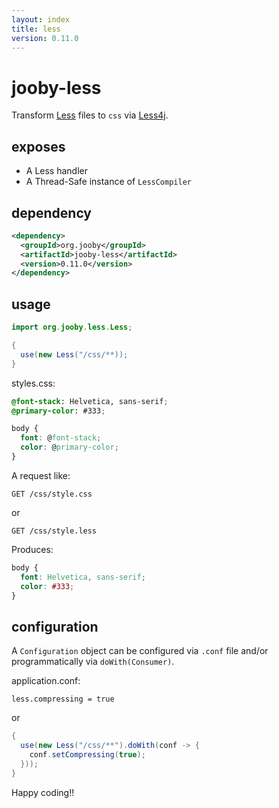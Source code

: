 ```yaml
---
layout: index
title: less
version: 0.11.0
---
```


# jooby-less

Transform [Less](http://lesscss.org) files to ```css``` via [Less4j](https://github.com/SomMeri/less4j).

## exposes

* A Less handler
* A Thread-Safe instance of ```LessCompiler```

## dependency

```xml
<dependency>
  <groupId>org.jooby</groupId>
  <artifactId>jooby-less</artifactId>
  <version>0.11.0</version>
</dependency>
```

## usage

```java
import org.jooby.less.Less;

{
  use(new Less("/css/**));
}
```

styles.css:

```css
@font-stack: Helvetica, sans-serif;
@primary-color: #333;

body {
  font: @font-stack;
  color: @primary-color;
}
```

A request like:

```
GET /css/style.css
```

or

```
GET /css/style.less
```

Produces:

```css
body {
  font: Helvetica, sans-serif;
  color: #333;
}
```

## configuration
A ```Configuration``` object can be configured via ```.conf``` file and/or programmatically via ```doWith(Consumer)```.

application.conf:

```properties
less.compressing = true
```

or

```java
{
  use(new Less("/css/**").doWith(conf -> {
    conf.setCompressing(true);
  }));
}
```

Happy coding!!
